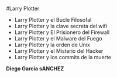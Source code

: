 #Larry Plotter

* Larry Plotter y el Bucle Filosofal
* Larry Plotter y la clave secreta del wifi
* Larry Plotter y El Prisionero del Firewall
* Larry Plotter y el Malware del Fuego
* Larry Plotter y la orden de Unix
* Larry Plotter y el Misterio del Hacker
* Larry Plotter y los commits de la muerte

**Diego Garcia  sANCHEZ**